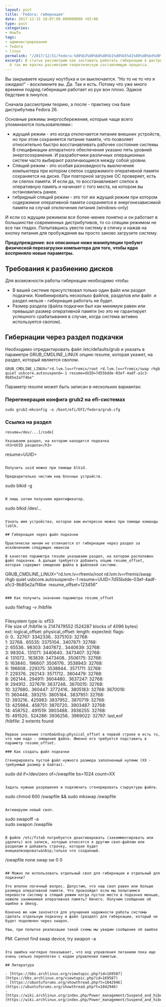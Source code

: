 ```yaml
---
layout: post
title: 'Fedora: гибернация'
date: 2017-12-31 18:07:00.000000000 +03:00
type: post
categories:
- HowTo
tags:
- администрирование
- fedora
- linux
permalink: "/2017/12/31/fedora-%d0%b3%d0%b8%d0%b1%d0%b5%d1%80%d0%bd%d0%b0%d1%86%d0%b8%d1%8f/"
excerpt: В статье рассмотрим как заставить работать гибернацию в дистрибутивах Fedora.
  А так же кратко рассмотрим теоретическую составляющую процесса.
---
```

Вы закрываете крышку ноутбука и он выключается. "Но то не то что я ожидаю!" - воскликните вы. Да. Так и есть. Потому что уже много времени подряд гибернация работает из рук вон плохо. Эдакое бедствие в линупсе.

Сначала рассмотрим теорию, а после - практику сна базе дистрибутива Fedora 26.

Основные режимы энергосбережения, которые чаще всего упоминаются пользователями::

- ждущий режим - это когда отключается питание внешних устройств, но при этом сохраняется питание памяти, что позволяет относительно быстро восстанавливать рабочее состояние системы&nbsp; В спецификации аппаратного обеспечения указано пять уровней энергосохранения. И разработчики различных операционных систем часто выбирают различающиеся между собой уровни.
- Спящий режим - это особая разновидность выключения компьютера при котором слепок содержимого оперативной памяти сохраняется на диске. При повторной загрузке ОС проверяет, есть ли слепок памяти. И если да, то восстанавливает слепок в оперативную память и начинает с того места, на котором вы остановились ранее.
- гибридный спящий режим - это тот же ждущий режим при котором содержимое оперативной памяти сохраняется в энергонезависимой памяти на случай отключения питания (windows-only)

И если со ждущим режимом все более-менее понятно и он работает в большинстве современных дистрибутивов, то со спящим режимом не все так гладко. Попытавшись увести систему в спячку и нажав на кнопку питания для пробуждения вы просто заново загрузите систему.

**Предупреждение: все описанные ниже манипуляции требуют физической перезагрузки компьютера для того, чтобы ядро восприняло новые параметры.**

<!--more-->

## Требования к разбиению дисков

Для возможности работы гибернации необходимо чтобы:

- В вашей системе присутствовал только один файл или раздел подкачки. Комбинировать несколько файлов, разделов или файл&nbsp; и раздел нельзя - гибернация работать не будет.
- Размер раздела (файла подкачки был как минимум равен или превышал размер оперативной памяти (но это не гарантирует успешного срабатывания в случае, когда система активно используется свопом).

## Гибернации через раздел подкачки

Необходимо отредактировать файл /etc/defaults/grub и указать в параметре GRUB_CMDLINE_LINUX опцию resume, которая укажет, на раздел, который является свопом.

```
GRUB_CMDLINE_LINUX="rd.lvm.lv=rfremix/root rd.lvm.lv=rfremix/swap rhgb quiet usbcore.autosuspend=-1 resume=UUID=7d55bdde-03ef-4adf-a1c3-9b85e2a7f4be"
```

Параметр resume может быть записан в нескольких вариантах:

### Перегенерация конфига grub2 на efi-системах

```
sudo grub2-mkconfig -o /boot/efi/EFI/fedora/grub.cfg
```

### Ссылка на раздел

```
resume=/dev/...[/code[

Указываем раздел, на котором находится подкачка  
<h3>UUID раздела</h3>  
```
resume=UUID=<uuid>
```

Получить uuid можно при помощи blkid.

Предварительно чистим кеш блочных устройств.

```
sudo blkid -g
```

И лишь затем получаем идентификатор.

```
sudo blkid /dev/...
```

Узнать имя устройства, которое вам интересно можно при помощи команды lsblk.

## Гибернация через файл подкачки

Практически ничем не отличается от гибернации через раздел за исключением следующих нюансов

В качестве параметра resume указываем раздел, на котором расположен файл подкачки. А дальше требуется добавить опцию resume_offset, которая содержит смещение файла в файловой системе.

```
GRUB_CMDLINE_LINUX="rd.lvm.lv=rfremix/root rd.lvm.lv=rfremix/swap rhgb quiet usbcore.autosuspend=-1 resume=UUID=7d55bdde-03ef-4adf-a1c3-9b85e2a7f4be&nbsp; resume_offset=123456"
```

### Как получить значение параметра resume_offset

```
sudo filefrag -v /hibfile
```

```
Filesystem type is: ef53  
File size of /hibfile is 2147479552 (524287 blocks of 4096 bytes)  
 ext: logical_offset: physical_offset: length: expected: flags:  
 0: 0.. 32767: 3342336.. 3375103: 32768:  
 1: 32768.. 65535: 3375104.. 3407871: 32768:  
 2: 65536.. 98303: 3407872.. 3440639: 32768:  
 3: 98304.. 131071: 3440640.. 3473407: 32768:  
 4: 131072.. 163839: 3473408.. 3506175: 32768:  
 5: 163840.. 196607: 3506176.. 3538943: 32768:  
 6: 196608.. 229375: 3538944.. 3571711: 32768:  
 7: 229376.. 262143: 3571712.. 3604479: 32768:  
 8: 262144.. 294911: 3604480.. 3637247: 32768:  
 9: 294912.. 327679: 3637248.. 3670015: 32768:  
 10: 327680.. 360447: 3772416.. 3805183: 32768: 3670016:  
 11: 360448.. 393215: 3805184.. 3837951: 32768:  
 12: 393216.. 425983: 3837952.. 3870719: 32768:  
 13: 425984.. 458751: 3870720.. 3903487: 32768:  
 14: 458752.. 491519: 3903488.. 3936255: 32768:  
 15: 491520.. 524286: 3936256.. 3969022: 32767: last,eof  
/hibfile: 2 extents found  
<span data-mce-type="bookmark" id="mce_SELREST_start" data-mce-style="overflow:hidden;line-height:0" style="overflow:hidden;line-height:0" ></span>
```

Первое значение столба&nbsp;physical_offset в первой строке и есть то, что нам надо - смещение файла. Именно его требуется подставить в параметр resume_offset.

### Как создать файл подкачки

Сгенерировать пустой файл нужного размера заполненный нулями (XX - требуемый размер в байтах).

```
sudo dd if=/dev/zero of=/swapfile bs=1024 count=XX
```

Задать нужные разрешения и подключить сгенерировать стыруктуры файла.

```
sudo chmod 600 /swapfile && sudo mkswap /swapfile
```

Активируем новый своп.

```
sudo swapoff -a  
sudo swapon /swapfile
```

В файле /etc/fstab потребуется деактивировать (закомментировать или удалить) все записи, которые относятся к другим своп-файлам или разделам и добавить строчку, которая будет инициализировать&nbsp;только что созданный.

```
/swapfile none swap sw 0 0
```

## Можно ли использовать отдельный своп для гибернации и отдельный для подкачки?

Это вполне логичный вопрос. Допустим, что наш своп равен или больше размера оперативной памяти. Что произойдет если мы попытаемся перевести систему в спящий режим когда пустое место в подкачке меньше, нежели занимаемая оперативная память? Ничего. Получим сообщение об ошибке в dmesg.

Конечно же нам захочется для улучшения надежности работы системы сделать отдельную подкачку и файл (раздел) для гибернации, который не будет подключен через swapon.

Увы, при попытке реализации такой схемы мы увидим сообщение об ошибке

```
PM: Cannot find swap device, try swapon -a
```

Эта ошибка наглядно показывает, что код управления питанием пока еще очень сильно переплетен с кодом управления памятью.

## Литература

- [https://bbs.archlinux.org/viewtopic.php?id=169587](https://bbs.archlinux.org/viewtopic.php?id=169587)
- [https://ubuntuforums.org/showthread.php?t=1042946](https://ubuntuforums.org/showthread.php?t=1042946)
- [https://wiki.archlinux.org/index.php/Power_management/Suspend_and_hibernate](https://wiki.archlinux.org/index.php/Power_management/Suspend_and_hibernate)
